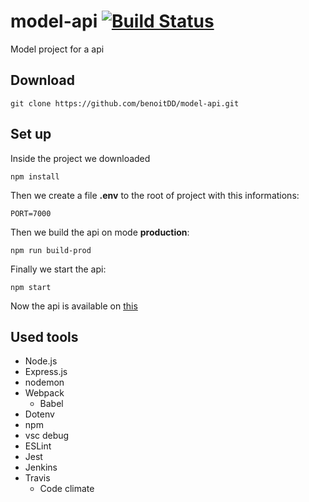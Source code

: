 # model-api [![Build Status](https://travis-ci.org/benoitDD/model-api.svg?branch=master)](https://travis-ci.org/benoitDD/model-api)
Model project for a api

## Download

`git clone https://github.com/benoitDD/model-api.git`

## Set up

Inside the project we downloaded

`npm install`

Then we create a file **.env** to the root of project with this informations:

```
PORT=7000
```

Then we build the api on mode **production**:

`npm run build-prod`

Finally we start the api:

`npm start`

Now the api is available on [this](http://localhost:7000)

## Used tools

* Node.js
* Express.js
* nodemon
* Webpack
    * Babel
* Dotenv
* npm
* vsc debug
* ESLint
* Jest
* Jenkins
* Travis
    * Code climate
